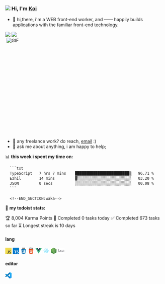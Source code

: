 ### <img src="https://camo.githubusercontent.com/8653492b3ab0c46cc580ad293f0555880ecf8ac82f0a761f17af1335e85e4de6/68747470733a2f2f71706c7573706963747572652e6f73732d636e2d6265696a696e672e616c6979756e63732e636f6d2f364c6a6a51412f48692e676966" height="20"> Hi, I'm [Koi](https://juejin.cn/user/1284683727647950)

- 🤔 hi,there, i'm a WEB front-end worker, and —— happily builds applications with the familiar front-end technology.

<div>
    <img src="https://github-readme-stats.vercel.app/api/top-langs/?username=Henrycheheng&layout=compact&hide_border=true&card_width=450&card_height=160">
   <img src="https://github-readme-stats.vercel.app/api?username=Henrycheheng&show_icons=true&text_color=24292e&bg_color=ffffff&hide_title=true&card_width=250&card_height=160">
</div>

  <img align="right" alt="GIF" src="https://github.com/abhisheknaiidu/abhisheknaiidu/blob/master/code.gif?raw=true" width="500" height="320"/>
  
- 💼 any freelance work? do reach, [email](1184563958@qq.com) :)
- 💬 ask me about anything, i am happy to help;

📊 **this week i spent my time on:**
      <!--START_SECTION:waka-->
      
      ```txt
      TypeScript   7 hrs 7 mins    ████████████████████████▒   96.71 %
      Ezhil        14 mins         ▓░░░░░░░░░░░░░░░░░░░░░░░░   03.20 %
      JSON         0 secs          ░░░░░░░░░░░░░░░░░░░░░░░░░   00.08 %
      ```
      
      <!--END_SECTION:waka-->

🚧 **my todoist stats:**
<!-- TODO-IST:START -->
🏆  8,004 Karma Points
🌸  Completed 0 tasks today
✅  Completed 673 tasks so far
⏳  Longest streak is 10 days
<!-- TODO-IST:END -->

#### lang

<div algin="left">
<code><img height="20" src="https://raw.githubusercontent.com/github/explore/80688e429a7d4ef2fca1e82350fe8e3517d3494d/topics/javascript/javascript.png"></code>
<code><img height="20" src="https://raw.githubusercontent.com/github/explore/80688e429a7d4ef2fca1e82350fe8e3517d3494d/topics/typescript/typescript.png"></code>
<code><img height="20" src="https://raw.githubusercontent.com/github/explore/80688e429a7d4ef2fca1e82350fe8e3517d3494d/topics/css/css.png"></code>
<code><img height="20" src="https://raw.githubusercontent.com/github/explore/80688e429a7d4ef2fca1e82350fe8e3517d3494d/topics/html/html.png"></code>
<code><img height="20" src="https://raw.githubusercontent.com/github/explore/80688e429a7d4ef2fca1e82350fe8e3517d3494d/topics/vue/vue.png"></code>
<code><img height="20" src="https://raw.githubusercontent.com/github/explore/80688e429a7d4ef2fca1e82350fe8e3517d3494d/topics/react/react.png"></code>
<code><img height="20" src="https://raw.githubusercontent.com/github/explore/80688e429a7d4ef2fca1e82350fe8e3517d3494d/topics/nodejs/nodejs.png"></code>
<code><img height="20" src="https://raw.githubusercontent.com/github/explore/80688e429a7d4ef2fca1e82350fe8e3517d3494d/topics/koa/koa.png"></code>
</div>

#### editor

<code><img height="20" src="https://raw.githubusercontent.com/github/explore/80688e429a7d4ef2fca1e82350fe8e3517d3494d/topics/visual-studio-code/visual-studio-code.png"></code>
